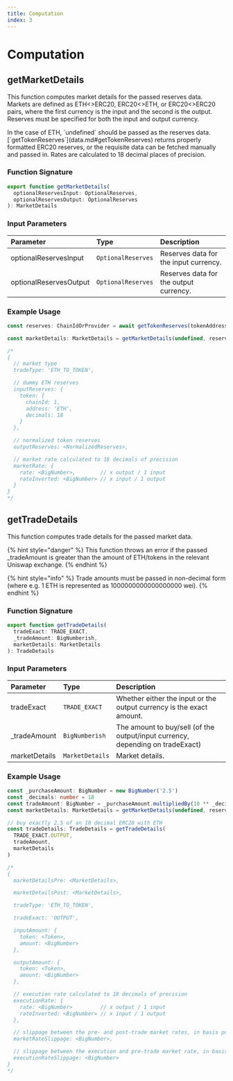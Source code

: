 ```yaml
---
title: Computation
index: 3
---
```


# Computation

## getMarketDetails

This function computes market details for the passed reserves data. Markets are defined as ETH&lt;&gt;ERC20, ERC20&lt;&gt;ETH, or ERC20&lt;&gt;ERC20 pairs, where the first currency is the input and the second is the output. Reserves must be specified for both the input and output currency.

<Info>
In the case of ETH, `undefined` should be passed as the reserves data. [`getTokenReserves`](data.md#getTokenReserves) returns properly formatted ERC20 reserves, or the requisite data can be fetched manually and passed in.
</Info>

<Info>
Rates are calculated to 18 decimal places of precision.
</Info>

### Function Signature

```typescript
export function getMarketDetails(
  optionalReservesInput: OptionalReserves,
  optionalReservesOutput: OptionalReserves
): MarketDetails
```

### Input Parameters

| Parameter              | Type               | Description                            |
| :--------------------- | :----------------- | :------------------------------------- |
| optionalReservesInput  | `OptionalReserves` | Reserves data for the input currency.  |
| optionalReservesOutput | `OptionalReserves` | Reserves data for the output currency. |

### Example Usage

```typescript
const reserves: ChainIdOrProvider = await getTokenReserves(tokenAddress)

const marketDetails: MarketDetails = getMarketDetails(undefined, reserves) // ETH<>ERC20

/*
{
  // market type
  tradeType: 'ETH_TO_TOKEN',

  // dummy ETH reserves
  inputReserves: {
    token: {
      chainId: 1,
      address: 'ETH',
      decimals: 18
    }
  },

  // normalized token reserves
  outputReserves: <NormalizedReserves>,

  // market rate calculated to 18 decimals of precision
  marketRate: {
    rate: <BigNumber>,        // x output / 1 input
    rateInverted: <BigNumber> // x input / 1 output
  }
}
*/
```

## getTradeDetails

This function computes trade details for the passed market data.

{% hint style="danger" %}
This function throws an error if the passed \_tradeAmount is greater than the amount of ETH/tokens in the relevant Uniswap exchange.
{% endhint %}

{% hint style="info" %}
Trade amounts must be passed in non-decimal form \(where e.g. 1 ETH is represented as 1000000000000000000 wei\).
{% endhint %}

### Function Signature

```typescript
export function getTradeDetails(
  tradeExact: TRADE_EXACT,
  _tradeAmount: BigNumberish,
  marketDetails: MarketDetails
): TradeDetails
```

### Input Parameters

| Parameter     | Type            | Description                                                                      |
| :------------ | :-------------- | :------------------------------------------------------------------------------- |
| tradeExact    | `TRADE_EXACT`   | Whether either the input or the output currency is the exact amount.             |
| \_tradeAmount | `BigNumberish`  | The amount to buy/sell \(of the output/input currency, depending on tradeExact\) |
| marketDetails | `MarketDetails` | Market details.                                                                  |

### Example Usage

```typescript
const _purchaseAmount: BigNumber = new BigNumber('2.5')
const _decimals: number = 18
const tradeAmount: BigNumber = _purchaseAmount.multipliedBy(10 ** _decimals)
const marketDetails: MarketDetails = getMarketDetails(undefined, reserves) // ETH<>ERC20

// buy exactly 2.5 of an 18 decimal ERC20 with ETH
const tradeDetails: TradeDetails = getTradeDetails(
  TRADE_EXACT.OUTPUT,
  tradeAmount,
  marketDetails
)

/*
{
  marketDetailsPre: <MarketDetails>,

  marketDetailsPost: <MarketDetails>,

  tradeType: 'ETH_TO_TOKEN',

  tradeExact: 'OUTPUT',

  inputAmount: {
    token: <Token>,
    amount: <BigNumber>
  },

  outputAmount: {
    token: <Token>,
    amount: <BigNumber>
  },

  // execution rate calculated to 18 decimals of precision
  executionRate: {
    rate: <BigNumber>         // x output / 1 input
    rateInverted: <BigNumber> // x input / 1 output
  },

  // slippage between the pre- and post-trade market rates, in basis points, calculated to 18 decimals of precision
  marketRateSlippage: <BigNumber>,

  // slippage between the execution and pre-trade market rate, in basis points, calculated to 18 decimals of precision
  executionRateSlippage: <BigNumber>
}
*/
```
